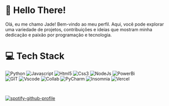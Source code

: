# 👋 Hello There!

Olá, eu me chamo Jade! Bem-vindo ao meu perfil. Aqui, você pode explorar uma variedade de projetos, contribuições e ideias que mostram minha dedicação e paixão por programação e tecnologia.

# 💻 Tech Stack


![Python](https://img.shields.io/badge/Python-000000?style=for-the-badge&logo=python&logoColor=blue)
![Javascript](https://img.shields.io/badge/JavaScript-A020F0?style=for-the-badge&logo=javascript&logoColor=F7DF1E)
![Html5](https://img.shields.io/badge/HTML5-000000?style=for-the-badge&logo=html5&logoColor=white)
![Css3](https://img.shields.io/badge/CSS3-A020F0?style=for-the-badge&logo=css3&logoColor=white)
![NodeJs](https://img.shields.io/badge/Node%20js-000000?style=for-the-badge&logo=nodedotjs&logoColor=white)
![PowerBi](https://img.shields.io/badge/PowerBI-A020F0?style=for-the-badge&logo=Power%20BI&logoColor=white)
<br/>
![GIT](https://img.shields.io/badge/GIT-E44C30?style=for-the-badge&logo=git&logoColor=white)
![Vscode](https://img.shields.io/badge/VSCode-0078D4?style=for-the-badge&logo=visual%20studio%20code&logoColor=white)
![Collab](https://img.shields.io/badge/Colab-F9AB00?style=for-the-badge&logo=googlecolab&color=525252)
![PyCharm](https://img.shields.io/badge/PyCharm-000000.svg?&style=for-the-badge&logo=PyCharm&logoColor=white)
![Insomnia](https://img.shields.io/badge/Insomnia-5849be?style=for-the-badge&logo=Insomnia&logoColor=white)
![Vercel](https://img.shields.io/badge/Vercel-000000?style=for-the-badge&logo=vercel&logoColor=white)

<br/>


[![spotify-github-profile](https://spotify-github-profile.kittinanx.com/api/view?uid=12160486059&cover_image=true&theme=natemoo-re&show_offline=true&background_color=121212&interchange=true&bar_color=bb36c4&bar_color_cover=false)](https://spotify-github-profile.kittinanx.com/api/view?uid=12160486059&redirect=true)

